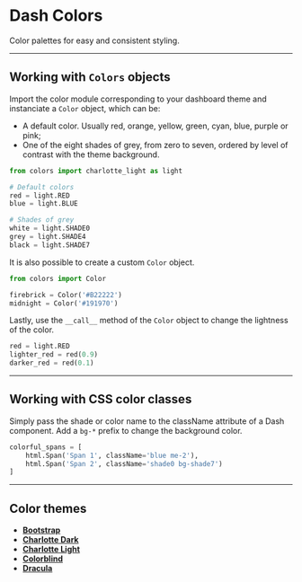 # Dash Colors

Color palettes for easy and consistent styling.

---

## Working with `Colors` objects

Import the color module corresponding to your dashboard theme and instanciate a `Color` object, which can be:

   - A default color. Usually red, orange, yellow, green, cyan, blue, purple or pink;
   - One of the eight shades of grey, from zero to seven, ordered by level of contrast with the theme background.

```python
from colors import charlotte_light as light

# Default colors
red = light.RED
blue = light.BLUE

# Shades of grey
white = light.SHADE0
grey = light.SHADE4
black = light.SHADE7
```

It is also possible to create a custom `Color` object.

```python
from colors import Color

firebrick = Color('#B22222')
midnight = Color('#191970')
```

Lastly, use the `__call__` method of the `Color` object to change the lightness of the color.

```python
red = light.RED
lighter_red = red(0.9)
darker_red = red(0.1)
```
---

## Working with CSS color classes

Simply pass the shade or color name to the className attribute of a Dash component. Add a `bg-*` prefix to change the background color.

```python
colorful_spans = [
    html.Span('Span 1', className='blue me-2'),
    html.Span('Span 2', className='shade0 bg-shade7')
]
```

---

## Color themes

- [**Bootstrap**](bootstrap.py)
- [**Charlotte Dark**](charlotte_dark.py)
- [**Charlotte Light**](charlotte_light.py)
- [**Colorblind**](colorblind.py)
- [**Dracula**](dracula.py)
